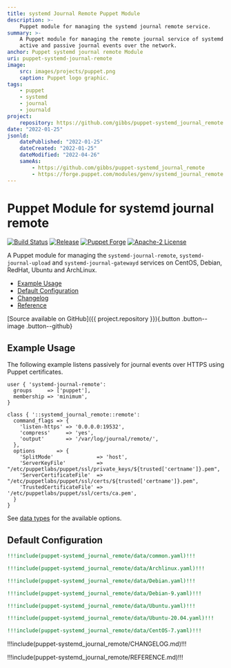 ```yaml
---
title: systemd Journal Remote Puppet Module
description: >-
    Puppet module for managing the systemd journal remote service.
summary: >-
    A Puppet module for managing the remote journal service of systemd allowing
    active and passive journal events over the network.
anchor: Puppet systemd journal remote Module
uri: puppet-systemd-journal-remote
image:
    src: images/projects/puppet.png
    caption: Puppet logo graphic.
tags:
    - puppet
    - systemd
    - journal
    - journald
project:
    repository: https://github.com/gibbs/puppet-systemd_journal_remote
date: "2022-01-25"
jsonld:
    datePublished: "2022-01-25"
    dateCreated: "2022-01-25"
    dateModified: "2022-04-26"
    sameAs:
        - https://github.com/gibbs/puppet-systemd_journal_remote
        - https://forge.puppet.com/modules/genv/systemd_journal_remote
---
```


# Puppet Module for systemd journal remote

[![Build Status](https://img.shields.io/github/workflow/status/gibbs/puppet-systemd_journal_remote/CI?style=flat-square)](https://github.com/gibbs/puppet-systemd_journal_remote/actions?query=workflow%3ACI)
[![Release](https://img.shields.io/github/workflow/status/gibbs/puppet-systemd_journal_remote/Release?label=release&style=flat-square)](https://github.com/gibbs/puppet-systemd_journal_remote/actions?query=workflow%3ARelease)
[![Puppet Forge](https://img.shields.io/puppetforge/v/genv/systemd_journal_remote.svg?maxAge=2592000&style=flat-square)](https://forge.puppet.com/genv/systemd_journal_remote)
[![Apache-2 License](https://img.shields.io/github/license/gibbs/puppet-systemd_journal_remote.svg?style=flat-square)](https://github.com/gibbs/puppet-systemd_journal_remote/blob/master/)

A Puppet module for managing the `systemd-journal-remote`, 
`systemd-journal-upload` and `systemd-journal-gatewayd` services on CentOS,
Debian, RedHat, Ubuntu and ArchLinux.

- [Example Usage](#goto-example-usage)
- [Default Configuration](#goto-default-configuration)
- [Changelog](#goto-changelog)
- [Reference](#goto-reference)

[Source available on GitHub]({{ project.repository }}){.button .button--image .button--github}

## Example Usage

The following example listens passively for journal events over HTTPS using 
Puppet certificates.

```puppet
user { 'systemd-journal-remote':
  groups     => ['puppet'],
  membership => 'minimum',
}

class { '::systemd_journal_remote::remote':
  command_flags => {
    'listen-https' => '0.0.0.0:19532',
    'compress'     => 'yes',
    'output'       => '/var/log/journal/remote/',
  },
  options       => {
    'SplitMode'              => 'host',
    'ServerKeyFile'          => "/etc/puppetlabs/puppet/ssl/private_keys/${trusted['certname']}.pem",
    'ServerCertificateFile'  => "/etc/puppetlabs/puppet/ssl/certs/${trusted['certname']}.pem",
    'TrustedCertificateFile' => '/etc/puppetlabs/puppet/ssl/certs/ca.pem',
  }
}
```

See [data types](#goto-data-types-1) for the available options.

## Default Configuration

```yaml [g1:Common]
!!!include(puppet-systemd_journal_remote/data/common.yaml)!!!
```

```yaml [g1:ArchLinux]
!!!include(puppet-systemd_journal_remote/data/Archlinux.yaml)!!!
```

```yaml [g1:Debian]
!!!include(puppet-systemd_journal_remote/data/Debian.yaml)!!!
```

```yaml [g1:Debian 9]
!!!include(puppet-systemd_journal_remote/data/Debian-9.yaml)!!!
```

```yaml [g1:Ubuntu]
!!!include(puppet-systemd_journal_remote/data/Ubuntu.yaml)!!!
```

```yaml [g1:Ubuntu 2004]
!!!include(puppet-systemd_journal_remote/data/Ubuntu-20.04.yaml)!!!
```

```yaml [g1:CentOS 7]
!!!include(puppet-systemd_journal_remote/data/CentOS-7.yaml)!!!
```

<div class="puppet--changelog">

!!!include(puppet-systemd_journal_remote/CHANGELOG.md)!!!

</div>
<div class="puppet--reference">

!!!include(puppet-systemd_journal_remote/REFERENCE.md)!!!

</div>
